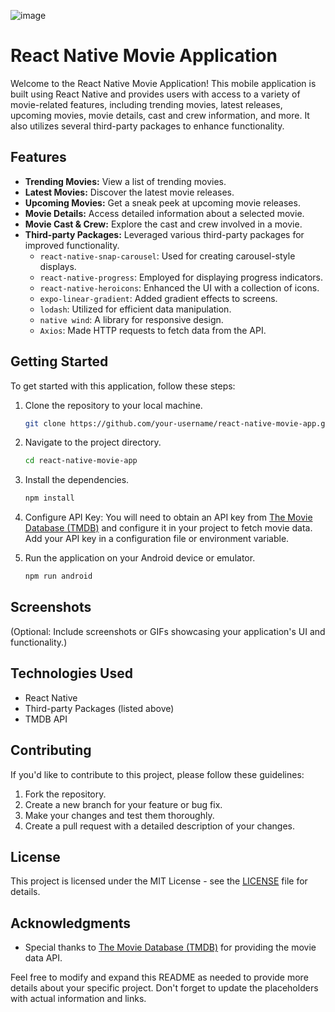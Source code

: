 ![image](https://github.com/shekhar-2410/Movies/assets/72644495/cb72f62b-2998-4d52-889d-841f67f63867=250x250)


# React Native Movie Application

Welcome to the React Native Movie Application! This mobile application is built using React Native and provides users with access to a variety of movie-related features, including trending movies, latest releases, upcoming movies, movie details, cast and crew information, and more. It also utilizes several third-party packages to enhance functionality.

## Features

- **Trending Movies:** View a list of trending movies.
- **Latest Movies:** Discover the latest movie releases.
- **Upcoming Movies:** Get a sneak peek at upcoming movie releases.
- **Movie Details:** Access detailed information about a selected movie.
- **Movie Cast & Crew:** Explore the cast and crew involved in a movie.
- **Third-party Packages:** Leveraged various third-party packages for improved functionality.
  - `react-native-snap-carousel`: Used for creating carousel-style displays.
  - `react-native-progress`: Employed for displaying progress indicators.
  - `react-native-heroicons`: Enhanced the UI with a collection of icons.
  - `expo-linear-gradient`: Added gradient effects to screens.
  - `lodash`: Utilized for efficient data manipulation.
  - `native wind`: A library for responsive design.
  - `Axios`: Made HTTP requests to fetch data from the API.

## Getting Started

To get started with this application, follow these steps:

1. Clone the repository to your local machine.
   ```bash
   git clone https://github.com/your-username/react-native-movie-app.git
   ```

2. Navigate to the project directory.
   ```bash
   cd react-native-movie-app
   ```

3. Install the dependencies.
   ```bash
   npm install
   ```

4. Configure API Key: You will need to obtain an API key from [The Movie Database (TMDB)](https://www.themoviedb.org/documentation/api) and configure it in your project to fetch movie data. Add your API key in a configuration file or environment variable.

5. Run the application on your Android device or emulator.
   ```bash
   npm run android
   ```

## Screenshots

(Optional: Include screenshots or GIFs showcasing your application's UI and functionality.)

## Technologies Used

- React Native
- Third-party Packages (listed above)
- TMDB API

## Contributing

If you'd like to contribute to this project, please follow these guidelines:

1. Fork the repository.
2. Create a new branch for your feature or bug fix.
3. Make your changes and test them thoroughly.
4. Create a pull request with a detailed description of your changes.

## License

This project is licensed under the MIT License - see the [LICENSE](LICENSE) file for details.

## Acknowledgments

- Special thanks to [The Movie Database (TMDB)](https://www.themoviedb.org/) for providing the movie data API.

Feel free to modify and expand this README as needed to provide more details about your specific project. Don't forget to update the placeholders with actual information and links.

